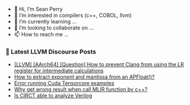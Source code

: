 - 👋 Hi, I’m Sean Perry
- 👀 I’m interested in compilers (c++, COBOL, llvm)
- 🌱 I’m currently learning ...
- 💞️ I’m looking to collaborate on ...
- 📫 How to reach me ...

<!---
s66perry/s66perry is a ✨ special ✨ repository because its `README.md` (this file) appears on your GitHub profile.
You can click the Preview link to take a look at your changes.
--->
### 📕 Latest LLVM Discourse Posts

<!-- DISCOURSE-LLVM:START -->
- [[LLVM] [AArch64] [Question] How to prevent Clang from using the LR register for intermediate calculations](https://discourse.llvm.org/t/llvm-aarch64-question-how-to-prevent-clang-from-using-the-lr-register-for-intermediate-calculations/78202#post_1)
- [How to extract exponent and mantissa from an APFloat&lpar;&rpar;?](https://discourse.llvm.org/t/how-to-extract-exponent-and-mantissa-from-an-apfloat/78201#post_1)
- [Error running Cuda Tensorcore examples](https://discourse.llvm.org/t/error-running-cuda-tensorcore-examples/78191#post_2)
- [Why get wrong result when call MLIR function by c++?](https://discourse.llvm.org/t/why-get-wrong-result-when-call-mlir-function-by-c/78161#post_8)
- [Is CIRCT able to analyze Verilog](https://discourse.llvm.org/t/is-circt-able-to-analyze-verilog/66281?page=5#post_93)
<!-- DISCOURSE-LLVM:END -->
